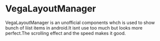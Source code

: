 # VegaLayoutManager
VegaLayoutManager is an unofficial components whch is used to show bunch of liist items in android.It isnt use too much but looks more 
perfect.The scrolling effect and the speed makes it good.
